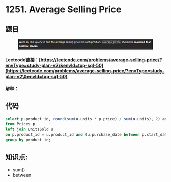 # 1251. Average Selling Price

## 题目

<figure><img src="../../.gitbook/assets/image (4) (1) (1).png" alt=""><figcaption></figcaption></figure>

#### Leetcode链接：[https://leetcode.com/problems/average-selling-price/?envType=study-plan-v2\&envId=top-sql-50](https://leetcode.com/problems/average-selling-price/?envType=study-plan-v2\&envId=top-sql-50)

#### 解释：

## 代码

```sql
select p.product_id, round(sum(u.units * p.price) / sum(u.units), 2) as average_price
from Prices p
left join UnitsSold u
on p.product_id = u.product_id and (u.purchase_date between p.start_date and p.end_date)
group by product_id;
```

## **知识点:**&#x20;

* sum()
* between

